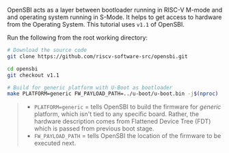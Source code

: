 OpenSBI acts as a layer between bootloader running in RISC-V M-mode and and operating system running in S-Mode. It helps to get access to hardware from the Operating System. This tutorial uses `v1.1` of OpenSBI.

Run the following from the root working directory:
``` bash
# Download the source code
git clone https://github.com/riscv-software-src/opensbi.git

cd opensbi
git checkout v1.1

# Build for generic platform with U-Boot as bootloader
make PLATFORM=generic FW_PAYLOAD_PATH=../u-boot/u-boot.bin -j$(nproc)
```
> - `PLATFORM=generic` = tells OpenSBI to build the firmware for *generic* platform, which isn't tied to any specific board. Rather, the hardware description comes from Flattened Device Tree (FDT) which is passed from previous boot stage.
> - `FW_PAYLOAD_PATH` = tells OpenSBI the location of the firmware to be executed next.


